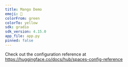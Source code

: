 ```yaml
---
title: Mango Demo
emoji: 🚀
colorFrom: green
colorTo: yellow
sdk: gradio
sdk_version: 4.15.0
app_file: app.py
pinned: false
---
```


Check out the configuration reference at https://huggingface.co/docs/hub/spaces-config-reference
